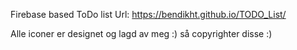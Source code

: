 Firebase based ToDo list
Url: 
  https://bendikht.github.io/TODO_List/

Alle iconer er designet og lagd av meg :) så copyrighter disse :)
